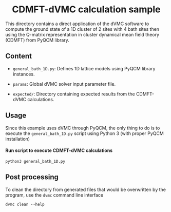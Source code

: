 <div align="center">

# CDMFT-dVMC calculation sample

</div>

This directory contains a direct application of the dVMC software to
compute the ground state of a 1D cluster of 2 sites with 4 bath sites then using
the Q-matrix representation in cluster dynamical mean field theory (CDMFT)
from PyQCM library.

## Content

- `general_bath_1D.py`: Defines 1D lattice models using PyQCM library instances.

- `params`: Global dVMC solver input parameter file.

- `expected/`: Directory containing expected results from the CDMFT-dVMC calculations.

## Usage

Since this example uses dVMC through PyQCM, the only thing to do is to execute
the `general_bath_1D.py` script using Python 3 (with proper PyQCM installation)

#### Run script to execute CDMFT-dVMC calculations

```shell
python3 general_bath_1D.py
```

## Post processing

To clean the directory from generated files that would be overwritten by the program,
use the `dvmc` command line interface

```shell
dvmc clean --help
```
